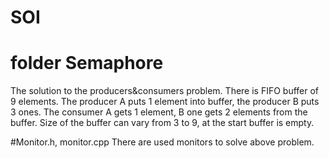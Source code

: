 # SOI

# folder Semaphore 
The solution to the producers&consumers problem. There is FIFO buffer of 9 elements. The producer A puts 1 element into buffer,
the producer B puts 3 ones. The consumer A gets 1 element, B one gets 2 elements from the buffer. Size of the buffer can vary
from 3 to 9, at the start buffer is empty.

#Monitor.h, monitor.cpp
There are used monitors to solve above problem.
